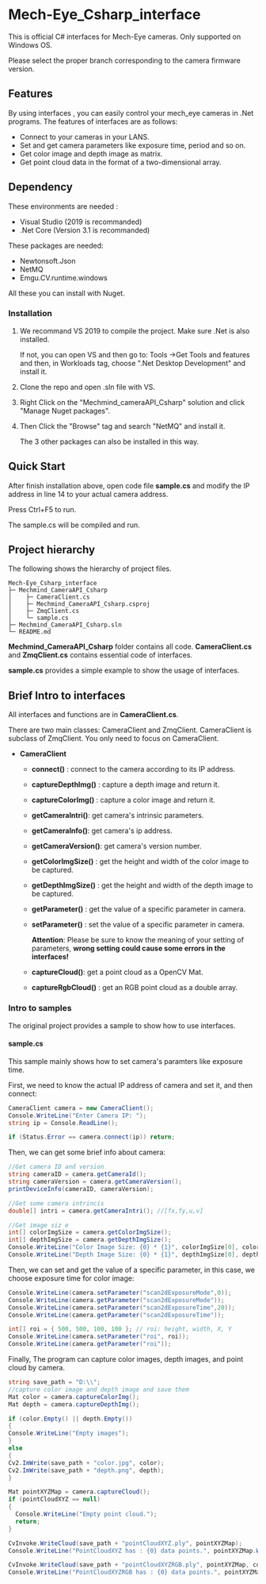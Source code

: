 # Mech-Eye_Csharp_interface

This is official C# interfaces for Mech-Eye cameras. Only supported on Windows OS.

Please select the proper branch corresponding to the camera firmware version.

## Features

By using interfaces , you can easily control your mech_eye cameras in .Net programs. The features of interfaces are as follows:

* Connect to your cameras in your LANS.
* Set and get camera parameters like exposure time, period and so on.
* Get color image and depth image as matrix.
* Get point cloud data in the format of a two-dimensional array.

## Dependency

These environments are needed :

* Visual Studio (2019 is recommanded)
* .Net Core (Version 3.1 is recommanded)

These packages are needed:

* Newtonsoft.Json
* NetMQ
* Emgu.CV.runtime.windows

All these you can install with Nuget.

### Installation

1. We recommand VS 2019 to compile the project. Make sure .Net is also installed.

   If not, you can open VS and then go to: Tools ->Get Tools and features and then, in Workloads tag, choose ".Net Desktop Development" and install it.

2. Clone the repo and open .sln file with VS.

3. Right CIick on the "Mechmind_cameraAPI_Csharp" solution and click "Manage Nuget packages".

4. Then Click the "Browse" tag and search "NetMQ" and install it.

   The 3 other packages can also be installed in this way.

## Quick Start

After finish installation above, open code file **sample.cs** and modify the IP address in line 14 to your actual camera address.

Press Ctrl+F5 to run.

The sample.cs will be compiled and run.

## Project hierarchy

The following shows the hierarchy of project files.

```
Mech-Eye_Csharp_interface
├─ Mechmind_CameraAPI_Csharp
│    ├─ CameraClient.cs
│    ├─ Mechmind_CameraAPI_Csharp.csproj
│    ├─ ZmqClient.cs
│    └─ sample.cs
├─ Mechmind_CameraAPI_Csharp.sln
└─ README.md
```

**Mechmind_CameraAPI_Csharp**  folder contains all code. **CameraClient.cs** and **ZmqClient.cs** contains essential code of interfaces.

**sample.cs** provides a simple example to show the usage of interfaces.

## Brief Intro to interfaces

All interfaces and functions are in  **CameraClient.cs**.

There are two main classes: CameraClient and ZmqClient. CameraClient is subclass of ZmqClient. You only need to focus on CameraClient.

* **CameraClient**

  * **connect()** : connect to the camera according to its IP address.

  * **captureDepthImg()** : capture a depth image and return it.

  * **captureColorImg()** : capture a color image and return it.

  * **getCameraIntri()**: get camera's intrinsic parameters.

  * **getCameraInfo()**: get camera's ip address.

  * **getCameraVersion()**: get camera's version number.

  * **getColorImgSize()** : get the height and width of the color image to be captured.

  * **getDepthImgSize()** : get the height and width of the depth image to be captured.

  * **getParameter()** : get the value of a specific parameter in camera.

  * **setParameter()** : set the value of a specific parameter in camera.

    **Attention**: Please be sure to know the meaning of your setting of parameters, **wrong setting could cause some errors in the interfaces!**

  * **captureCloud()**: get a point cloud as a OpenCV Mat.

  * **captureRgbCloud()** : get an RGB point cloud as a double array.

### Intro to samples

The original project provides a sample to show how to use interfaces.

#### sample.cs

This sample mainly shows how to set camera's paramters like exposure time.

First, we need to know the actual IP address of camera and set it, and then connect:

```c#
CameraClient camera = new CameraClient();
Console.WriteLine("Enter Camera IP: ");
string ip = Console.ReadLine();

if (Status.Error == camera.connect(ip)) return;
```

Then, we can get some brief info about camera:

```c#
//Get camera ID and version
string cameraID = camera.getCameraId();
string cameraVersion = camera.getCameraVersion();
printDeviceInfo(cameraID, cameraVersion);

//Get some camera intrincis
double[] intri = camera.getCameraIntri(); //[fx,fy,u,v]

//Get image siz e
int[] colorImgSize = camera.getColorImgSize();
int[] depthImgSize = camera.getDepthImgSize();
Console.WriteLine("Color Image Size: {0} * {1}", colorImgSize[0], colorImgSize[1]);
Console.WriteLine("Depth Image Size: {0} * {1}", depthImgSize[0], depthImgSize[1]);
```

Then, we can set and get the value of a specific parameter, in this case, we choose exposure time for color image:

```c#
Console.WriteLine(camera.setParameter("scan2dExposureMode",0)); 
Console.WriteLine(camera.getParameter("scan2dExposureMode"));
Console.WriteLine(camera.setParameter("scan2dExposureTime",20)); 
Console.WriteLine(camera.getParameter("scan2dExposureTime"));

int[] roi = { 500, 500, 100, 100 }; // roi: height, width, X, Y
Console.WriteLine(camera.setParameter("roi", roi));
Console.WriteLine(camera.getParameter("roi"));
```

Finally, The program can capture color images, depth images, and point cloud by camera.

```c#
string save_path = "D:\\";
//capture color image and depth image and save them
Mat color = camera.captureColorImg();
Mat depth = camera.captureDepthImg();

if (color.Empty() || depth.Empty())
{
Console.WriteLine("Empty images");
}
else
{
Cv2.ImWrite(save_path + "color.jpg", color);
Cv2.ImWrite(save_path + "depth.png", depth);
}

Mat pointXYZMap = camera.captureCloud();
if (pointCloudXYZ == null)
{
  Console.WriteLine("Empty point cloud.");
  return;
}

CvInvoke.WriteCloud(save_path + "pointCloudXYZ.ply", pointXYZMap);
Console.WriteLine("PointCloudXYZ has : {0} data points.", pointXYZMap.Width * pointXYZMap.Height);

CvInvoke.WriteCloud(save_path + "pointCloudXYZRGB.ply", pointXYZMap, color);
Console.WriteLine("PointCloudXYZRGB has : {0} data points.", pointXYZMap.Width, pointXYZMap.Height);
```
